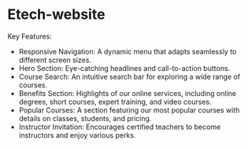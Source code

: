 # Etech-website
Key Features:
- Responsive Navigation: A dynamic menu that adapts seamlessly to different screen sizes.
- Hero Section: Eye-catching headlines and call-to-action buttons.
- Course Search: An intuitive search bar for exploring a wide range of courses.
- Benefits Section: Highlights of our online services, including online degrees, short courses, expert training, and video courses.
- Popular Courses: A section featuring our most popular courses with details on classes, students, and pricing.
- Instructor Invitation: Encourages certified teachers to become instructors and enjoy various perks.

